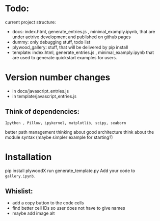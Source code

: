 # Todo:

current project structure:

* docs: index.html, generate_entries.js , minimal_examply.ipynb, that are under actrive development and published on github pages
* dummy: only debugging stuff, todo list
* plywood_gallery: stuff, that will be delivered by pip install
* template: index.html, generate_entries.js , minimal_examply.ipynb that are used to generate quickstart examples for users.


# 

# Version number changes

* in docs/javascript_entries.js
* in template/javascript_entries.js


## Think of dependencies:
```
Ipython , Pillow, ipykernel, matplotlib, scipy, seaborn
```

better path management
thinking about good architecture
think about the module syntax (maybe simpler example for starting?)



# Installation
pip install plywoodX
run generate_template.py
Add your code to `gallery.ipynb`.


## Whislist:
* add a copy button to the code cells
* find better cell IDs so user does not have to give names
* maybe add image alt